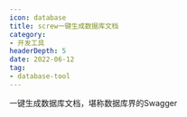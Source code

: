 ```yaml
---
icon: database
title: screw一键生成数据库文档
category: 
- 开发工具
headerDepth: 5
date: 2022-06-12
tag:
- database-tool
---
```


<!-- more -->

一键生成数据库文档，堪称数据库界的Swagger

